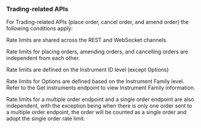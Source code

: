 ### Trading-related APIs
For Trading-related APIs (place order, cancel order, and amend order) the following conditions apply:

Rate limits are shared across the REST and WebSocket channels.

Rate limits for placing orders, amending orders, and cancelling orders are independent from each other.

Rate limits are defined on the Instrument ID level (except Options)

Rate limits for Options are defined based on the Instrument Family level. Refer to the Get instruments endpoint to view Instrument Family information.

Rate limits for a multiple order endpoint and a single order endpoint are also independent, with the exception being when there is only one order sent to a multiple order endpoint, the order will be counted as a single order and adopt the single order rate limit.
